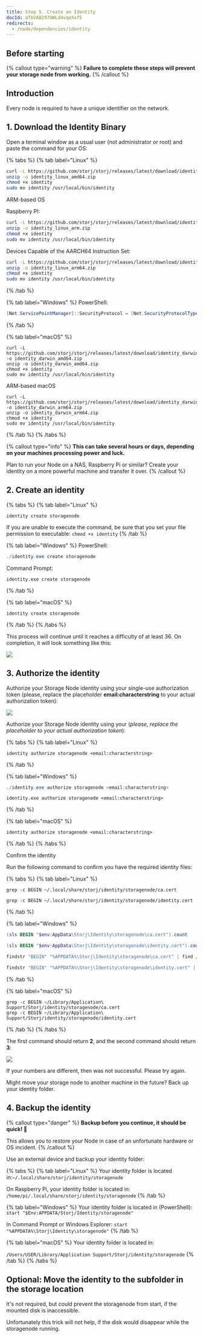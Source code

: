 ```yaml
---
title: Step 5. Create an Identity
docId: aT6VAB297OWLd4vqeXxf5
redirects:
  - /node/dependencies/identity
---
```


## Before starting

[](docId:hbCGTv1ZLLR2-kpSaGEXw)

[](docId:v-fUvPqySvUwTMF-od6hD)

[](docId:y0jltT-HzKPmDefi532sd)

[](docId:owZeAc56KSDnUzDhsBfB8)

{% callout type="warning"  %}
**Failure to complete these steps will prevent your storage node from working.**
{% /callout %}

## Introduction

Every node is required to have a unique identifier on the network.

## 1. Download the Identity Binary

Open a terminal window as a usual user (not administrator or root) and paste the command for your OS:

{% tabs %}
{% tab label="Linux" %}

```bash
curl -L https://github.com/storj/storj/releases/latest/download/identity_linux_amd64.zip -o identity_linux_amd64.zip
unzip -o identity_linux_amd64.zip
chmod +x identity
sudo mv identity /usr/local/bin/identity
```

ARM-based OS

Raspberry PI:

```bash
curl -L https://github.com/storj/storj/releases/latest/download/identity_linux_arm.zip -o identity_linux_arm.zip
unzip -o identity_linux_arm.zip
chmod +x identity
sudo mv identity /usr/local/bin/identity
```

Devices Capable of the AARCH64 Instruction Set:

```bash
curl -L https://github.com/storj/storj/releases/latest/download/identity_linux_arm64.zip -o identity_linux_arm64.zip
unzip -o identity_linux_arm64.zip
chmod +x identity
sudo mv identity /usr/local/bin/identity
```

{% /tab %}

{% tab label="Windows" %}
PowerShell:

```powershell
[Net.ServicePointManager]::SecurityProtocol = [Net.SecurityProtocolType]::Tls12; curl https://github.com/storj/storj/releases/latest/download/identity_windows_amd64.zip -o identity_windows_amd64.zip; Expand-Archive ./identity_windows_amd64.zip . -Force
```

{% /tab %}

{% tab label="macOS" %}

```shell
curl -L https://github.com/storj/storj/releases/latest/download/identity_darwin_amd64.zip -o identity_darwin_amd64.zip
unzip -o identity_darwin_amd64.zip
chmod +x identity
sudo mv identity /usr/local/bin/identity
```

ARM-based macOS

```shell
curl -L https://github.com/storj/storj/releases/latest/download/identity_darwin_arm64.zip -o identity_darwin_arm64.zip
unzip -o identity_darwin_arm64.zip
chmod +x identity
sudo mv identity /usr/local/bin/identity
```

{% /tab %}
{% /tabs %}

{% callout type="info"  %}
**This can take several hours or days, depending on your machines processing power and luck.**&#x20;

Plan to run your Node on a NAS, Raspberry Pi or similar? Create your identity on a more powerful machine and transfer it over.
{% /callout %}

## 2. Create an identity

{% tabs %}
{% tab label="Linux" %}

```shell
identity create storagenode
```

If you are unable to execute the command, be sure that you set your file permission to executable: `chmod +x identity`
{% /tab %}

{% tab label="Windows" %}
PowerShell:

```powershell
./identity.exe create storagenode
```

Command Prompt:

```shell
identity.exe create storagenode
```

{% /tab %}

{% tab label="macOS" %}

```shell
identity create storagenode
```

{% /tab %}
{% /tabs %}

This process will continue until it reaches a difficulty of at least 36. On completion, it will look something like this:

![](https://link.storjshare.io/raw/jua7rls6hkx5556qfcmhrqed2tfa/docs/images/ziCJkaXYzJYBRuLl0vyA2_image.png)

## 3. Authorize the identity

Authorize your Storage Node identity using your single-use authorization token (please, replace the placeholder **email\:characterstring** to your actual authorization token):

![](https://link.storjshare.io/raw/jua7rls6hkx5556qfcmhrqed2tfa/docs/images/Yi1FdCqXE0mIbsiwMDtDr_image.png)

Authorize your Storage Node identity using your [](docId:v-fUvPqySvUwTMF-od6hD) (_please, replace the placeholder to your actual authorization token_):

{% tabs %}
{% tab label="Linux" %}

```shell
identity authorize storagenode <email:characterstring>
```

{% /tab %}

{% tab label="Windows" %}

```powershell
./identity.exe authorize storagenode <email:characterstring>
```

```shell
identity.exe authorize storagenode <email:characterstring>
```

{% /tab %}

{% tab label="macOS" %}

```shell
identity authorize storagenode <email:characterstring>
```

{% /tab %}
{% /tabs %}

Confirm the identity

Run the following command to confirm you have the required identity files:

{% tabs %}
{% tab label="Linux" %}

```shell
grep -c BEGIN ~/.local/share/storj/identity/storagenode/ca.cert
```

```shell
grep -c BEGIN ~/.local/share/storj/identity/storagenode/identity.cert
```

{% /tab %}

{% tab label="Windows" %}

```powershell
(sls BEGIN "$env:AppData\Storj\Identity\storagenode\ca.cert").count
```

```powershell
(sls BEGIN "$env:AppData\Storj\Identity\storagenode\identity.cert").count
```

```powershell
findstr "BEGIN" "%APPDATA%\Storj\Identity\storagenode\ca.cert" | find /c /v ""
```

```powershell
findstr "BEGIN" "%APPDATA%\Storj\Identity\storagenode\identity.cert" | find /c /v ""
```

{% /tab %}

{% tab label="macOS" %}

```macos
grep -c BEGIN ~/Library/Application\ Support/Storj/identity/storagenode/ca.cert
grep -c BEGIN ~/Library/Application\ Support/Storj/identity/storagenode/identity.cert
```

{% /tab %}
{% /tabs %}

The first command should return **2**, and the second command should return **3**:

![](https://link.storjshare.io/raw/jua7rls6hkx5556qfcmhrqed2tfa/docs/images/GlTZ8mJI50FN4_AMDPri-_image.png)

If your numbers are different, then [](docId:aT6VAB297OWLd4vqeXxf5) was not successful. Please try again.

Might move your storage node to another machine in the future? Back up your identity folder.

## 4. Backup the identity

{% callout type="danger"  %}
**Backup before you continue, it should be quick! 🙏**

This allows you to restore your Node in case of an unfortunate hardware or OS incident.
{% /callout %}

Use an external device and backup your identity folder:

{% tabs %}
{% tab label="Linux" %}
Your identity folder is located in:`~/.local/share/storj/identity/storagenode`

On Raspberry Pi, your identity folder is located in: `/home/pi/.local/share/storj/identity/storagenode`
{% /tab %}

{% tab label="Windows" %}
Your identity folder is located in (PowerShell): `start "$Env:APPDATA/Storj/Identity/storagenode"`

In Command Prompt or Windows Explorer: `start "%APPDATA%\Storj\Identity\storagenode"`
{% /tab %}

{% tab label="macOS" %}
Your identity folder is located in:

`/Users/USER/Library/Application Support/Storj/identity/storagenode`
{% /tab %}
{% /tabs %}

## Optional: Move the identity to the subfolder in the storage location

It's not required, but could prevent the storagenode from start, if the mounted disk is inaccessible.

Unfortunately this trick will not help, if the disk would disappear while the storagenode running.

##
